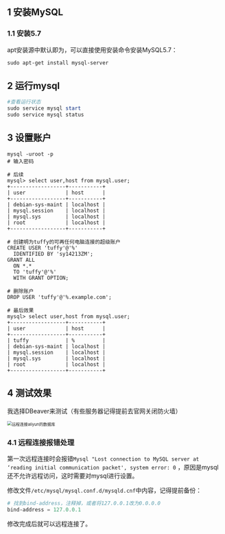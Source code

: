 ## 1 安装MySQL

### 1.1 安装5.7

apt安装源中默认即为，可以直接使用安装命令安装MySQL5.7：

```powershell
sudo apt-get install mysql-server
```

## 2 运行mysql

```powershell
#查看运行状态
sudo service mysql start
sudo service mysql status
```

## 3 设置账户

```mysql
mysql -uroot -p
# 输入密码

# 后续
mysql> select user,host from mysql.user;
+------------------+-----------+
| user             | host      |
+------------------+-----------+
| debian-sys-maint | localhost |
| mysql.session    | localhost |
| mysql.sys        | localhost |
| root             | localhost |
+------------------+-----------+

# 创建明为tuffy的可再任何电脑连接的超级账户
CREATE USER 'tuffy'@'%'
  IDENTIFIED BY 'sy14213ZM';
GRANT ALL
  ON *.*
  TO 'tuffy'@'%'
  WITH GRANT OPTION;
  
# 删除账户
DROP USER 'tuffy'@'%.example.com';

# 最后效果
mysql> select user,host from mysql.user;
+------------------+-----------+
| user             | host      |
+------------------+-----------+
| tuffy            | %         |
| debian-sys-maint | localhost |
| mysql.session    | localhost |
| mysql.sys        | localhost |
| root             | localhost |
+------------------+-----------+
```

## 4 测试效果

我选择DBeaver来测试（有些服务器记得提前去官网关闭防火墙）

<img src="https://cdn.jsdelivr.net/gh/tufbel/TImages/mark/20210121172517.png" alt="远程连接aliyun的数据库" style="zoom: 67%;" />

### 4.1 远程连接报错处理

第一次远程连接时会报错`Mysql "Lost connection to MySQL server at ‘reading initial communication packet', system error: 0` ，原因是mysql还不允许远程访问，这时需要对mysql进行设置。

修改文件`/etc/mysql/mysql.conf.d/mysqld.cnf`中内容，记得提前备份：

```powershell
# 找到bind-address，注释掉，或者将127.0.0.1改为0.0.0.0
bind-address = 127.0.0.1
```

修改完成后就可以远程连接了。
